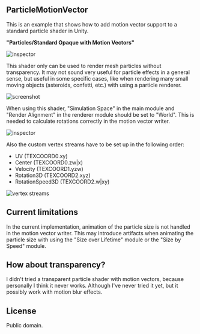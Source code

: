 ParticleMotionVector
--------------------

This is an example that shows how to add motion vector support to a standard
particle shader in Unity.

**"Particles/Standard Opaque with Motion Vectors"**

![inspector](https://i.imgur.com/oxBt0mp.png)

This shader only can be used to render mesh particles without transparency. It
may not sound very useful for particle effects in a general sense, but useful
in some specific cases, like when rendering many small moving objects
(asteroids, confetti, etc.) with using a particle renderer.

![screenshot](https://i.imgur.com/kVyOjuCm.png)

When using this shader, "Simulation Space" in the main module and "Render
Alignment" in the renderer module should be set to "World". This is needed to
calculate rotations correctly in the motion vector writer.

![inspector](https://i.imgur.com/QxZIZrE.png)

Also the custom vertex streams have to be set up in the following order:

- UV (TEXCOORD0.xy)
- Center (TEXCOORD0.zw|x)
- Velocity (TEXCOORD1.yzw)
- Rotation3D (TEXCOORD2.xyz)
- RotationSpeed3D (TEXCOORD2.w|xy)

![vertex streams](https://i.imgur.com/BuKy5i7.png)

Current limitations
-------------------

In the current implementation, animation of the particle size is not handled in
the motion vector writer. This may introduce artifacts when animating the
particle size with using the "Size over Lifetime" module or the "Size by Speed"
module.

How about transparency?
-----------------------

I didn't tried a transparent particle shader with motion vectors, because
personally I think it never works. Although I've never tried it yet, but it
possibly work with motion blur effects.

License
-------

Public domain.
